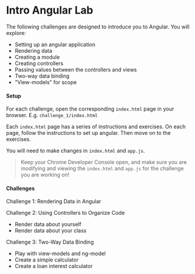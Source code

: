 # Intro Angular Lab

The following challenges are designed to introduce you to Angular.  You will explore:
* Setting up an angular application
* Rendering data
* Creating a module
* Creating controllers
* Passing values between the controllers and views
* Two-way data binding
* "View-models" for scope

#### Setup
For each challenge, open the corresponding `index.html` page in your browser. E.g. `challenge_1/index.html`

Each `index.html` page has a series of instructions and exercises. On each page, follow the instructions to set up angular. Then move on to the exercises.

You will need to make changes in `index.html` and `app.js`.

> Keep your Chrome Developer Console open, and make sure you are modifying and viewing the `index.html` and `app.js` for the challenge you are working on!

#### Challenges
Challenge 1: Rendering Data in Angular

Challenge 2: Using Controllers to Organize Code  

* Render data about yourself  
* Render data about your class  
    
Challenge 3: Two-Way Data Binding  

* Play with view-models and ng-model   
* Create a simple calculator  
* Create a loan interest calculator  
